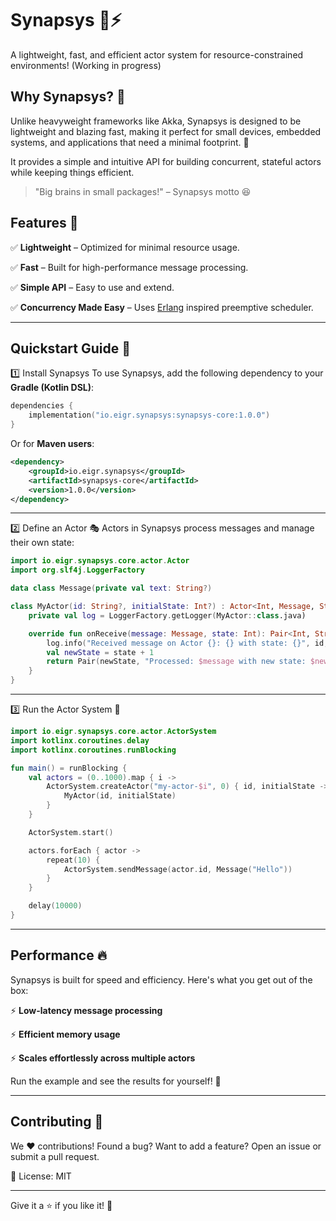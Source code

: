 # Synapsys 🧠⚡
A lightweight, fast, and efficient actor system for resource-constrained environments! (Working in progress)

## Why Synapsys? 🤔
Unlike heavyweight frameworks like Akka, Synapsys is designed to be lightweight and blazing fast, making it perfect for small devices, embedded systems, and applications that need a minimal footprint. 🚀

It provides a simple and intuitive API for building concurrent, stateful actors while keeping things efficient.

> "Big brains in small packages!" – Synapsys motto 😆

## Features 🌟

✅ **Lightweight** – Optimized for minimal resource usage.

✅ **Fast** – Built for high-performance message processing.

✅ **Simple API** – Easy to use and extend.

✅ **Concurrency Made Easy** – Uses [Erlang](https://blog.appsignal.com/2024/04/23/deep-diving-into-the-erlang-scheduler.html) inspired preemptive scheduler.

---

## Quickstart Guide 🏁

1️⃣ Install Synapsys
To use Synapsys, add the following dependency to your **Gradle (Kotlin DSL)**:

```kotlin
dependencies {
    implementation("io.eigr.synapsys:synapsys-core:1.0.0")
}
```

Or for **Maven users**:

```xml
<dependency>
    <groupId>io.eigr.synapsys</groupId>
    <artifactId>synapsys-core</artifactId>
    <version>1.0.0</version>
</dependency>
```

---

2️⃣ Define an Actor 🎭
Actors in Synapsys process messages and manage their own state:

```kotlin
import io.eigr.synapsys.core.actor.Actor
import org.slf4j.LoggerFactory

data class Message(private val text: String?)

class MyActor(id: String?, initialState: Int?) : Actor<Int, Message, String>(id, initialState) {
    private val log = LoggerFactory.getLogger(MyActor::class.java)

    override fun onReceive(message: Message, state: Int): Pair<Int, String> {
        log.info("Received message on Actor {}: {} with state: {}", id, message, state)
        val newState = state + 1
        return Pair(newState, "Processed: $message with new state: $newState")
    }
}
```

---

3️⃣ Run the Actor System 🚀

```kotlin
import io.eigr.synapsys.core.actor.ActorSystem
import kotlinx.coroutines.delay
import kotlinx.coroutines.runBlocking

fun main() = runBlocking {
    val actors = (0..1000).map { i ->
        ActorSystem.createActor("my-actor-$i", 0) { id, initialState ->
            MyActor(id, initialState)
        }
    }

    ActorSystem.start()

    actors.forEach { actor ->
        repeat(10) {
            ActorSystem.sendMessage(actor.id, Message("Hello"))
        }
    }

    delay(10000)
}
```

---

## Performance 🔥

Synapsys is built for speed and efficiency. Here's what you get out of the box:

⚡ **Low-latency message processing**

⚡ **Efficient memory usage**

⚡ **Scales effortlessly across multiple actors**

Run the example and see the results for yourself! 🚀

---

## Contributing 🤝

We ❤️ contributions! Found a bug? Want to add a feature? Open an issue or submit a pull request.

📜 License: MIT

---

Give it a ⭐ if you like it! 🎉